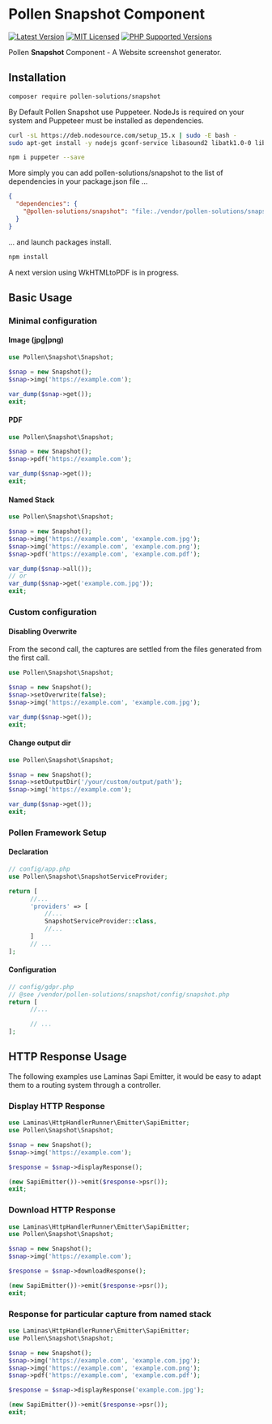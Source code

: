 # Pollen Snapshot Component

[![Latest Version](https://img.shields.io/badge/release-1.0.0-blue?style=for-the-badge)](https://www.presstify.com/pollen-solutions/snapshot/)
[![MIT Licensed](https://img.shields.io/badge/license-MIT-green?style=for-the-badge)](LICENSE.md)
[![PHP Supported Versions](https://img.shields.io/badge/PHP->=7.4-8892BF?style=for-the-badge&logo=php)](https://www.php.net/supported-versions.php)

Pollen **Snapshot** Component - A Website screenshot generator.

## Installation

```bash
composer require pollen-solutions/snapshot
```

By Default Pollen Snapshot use Puppeteer. NodeJs is required on your system and Puppeteer must be installed as dependencies.

```bash
curl -sL https://deb.nodesource.com/setup_15.x | sudo -E bash -
sudo apt-get install -y nodejs gconf-service libasound2 libatk1.0-0 libc6 libcairo2 libcups2 libdbus-1-3 libexpat1 libfontconfig1 libgbm1 libgcc1 libgconf-2-4 libgdk-pixbuf2.0-0 libglib2.0-0 libgtk-3-0 libnspr4 libpango-1.0-0 libpangocairo-1.0-0 libstdc++6 libx11-6 libx11-xcb1 libxcb1 libxcomposite1 libxcursor1 libxdamage1 libxext6 libxfixes3 libxi6 libxrandr2 libxrender1 libxss1 libxtst6 ca-certificates fonts-liberation libappindicator1 libnss3 lsb-release xdg-utils wget libgbm-dev
```

```bash
npm i puppeter --save
```

More simply you can add pollen-solutions/snapshot to the list of dependencies in your package.json file ...

```json
{
  "dependencies": {
    "@pollen-solutions/snapshot": "file:./vendor/pollen-solutions/snapshot/"
  }
}
```
... and launch packages install.

```bash
npm install
```

A next version using WkHTMLtoPDF is in progress.

## Basic Usage

### Minimal configuration

#### Image (jpg|png)

```php
use Pollen\Snapshot\Snapshot;

$snap = new Snapshot();
$snap->img('https://example.com');

var_dump($snap->get());
exit;
```

#### PDF

```php
use Pollen\Snapshot\Snapshot;

$snap = new Snapshot();
$snap->pdf('https://example.com');

var_dump($snap->get());
exit;
```

#### Named Stack

```php
use Pollen\Snapshot\Snapshot;

$snap = new Snapshot();
$snap->img('https://example.com', 'example.com.jpg');
$snap->img('https://example.com', 'example.com.png');
$snap->pdf('https://example.com', 'example.com.pdf');

var_dump($snap->all());
// or
var_dump($snap->get('example.com.jpg'));
exit;
```

### Custom configuration

#### Disabling Overwrite

From the second call, the captures are settled from the files generated from the first call.

```php
use Pollen\Snapshot\Snapshot;

$snap = new Snapshot();
$snap->setOverwrite(false);
$snap->img('https://example.com', 'example.com.jpg');

var_dump($snap->get());
exit;
```

#### Change output dir

```php
use Pollen\Snapshot\Snapshot;

$snap = new Snapshot();
$snap->setOutputDir('/your/custom/output/path');
$snap->img('https://example.com');

var_dump($snap->get());
exit;
```

### Pollen Framework Setup

#### Declaration

```php
// config/app.php
use Pollen\Snapshot\SnapshotServiceProvider;

return [
      //...
      'providers' => [
          //...
          SnapshotServiceProvider::class,
          //...
      ]
      // ...
];
```

#### Configuration

```php
// config/gdpr.php
// @see /vendor/pollen-solutions/snapshot/config/snapshot.php
return [
      //...

      // ...
];
```

## HTTP Response Usage

The following examples use Laminas Sapi Emitter, it would be easy to adapt them to a routing system through a
controller.

### Display HTTP Response

```php
use Laminas\HttpHandlerRunner\Emitter\SapiEmitter;
use Pollen\Snapshot\Snapshot;

$snap = new Snapshot();
$snap->img('https://example.com');

$response = $snap->displayResponse();

(new SapiEmitter())->emit($response->psr());
exit;
```

### Download HTTP Response

```php
use Laminas\HttpHandlerRunner\Emitter\SapiEmitter;
use Pollen\Snapshot\Snapshot;

$snap = new Snapshot();
$snap->img('https://example.com');

$response = $snap->downloadResponse();

(new SapiEmitter())->emit($response->psr());
exit;
```

### Response for particular capture from named stack

```php
use Laminas\HttpHandlerRunner\Emitter\SapiEmitter;
use Pollen\Snapshot\Snapshot;

$snap = new Snapshot();
$snap->img('https://example.com', 'example.com.jpg');
$snap->img('https://example.com', 'example.com.png');
$snap->pdf('https://example.com', 'example.com.pdf');

$response = $snap->displayResponse('example.com.jpg');

(new SapiEmitter())->emit($response->psr());
exit;
```
